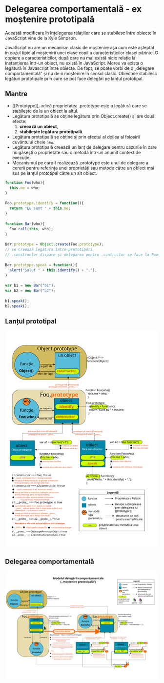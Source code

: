 # Delegarea comportamentală - ex moștenire prototipală

Această modificare în înțelegerea relațiilor care se stabilesc între obiecte în JavaScript vine de la Kyle Simpson.

JavaScript nu are un mecanism clasic de moștenire așa cum este așteptat în cazul tipic al moștenirii unei clase copil a caracteristicilor clasei părinte. O copiere a caracteristicilor, după care nu mai există nicio relație la instanțierea într-un obiect, nu există în JavaScript. Mereu va exista o legătură în Javascript între obiecte.
De fapt, se poate vorbi de o „delegare comportamentală” și nu de o moștenire în sensul clasic. Obiectele stabilesc legături prototipale prin care se pot face delegări pe lanțul prototipal.

## Mantre

- [[Prototype]], adică proprietatea .prototype este o legătură care se stabilește de la un obiect la altul.
- Legătura prototipală se obține legătura prin Object.create() și are două efecte:
  1. **creează un obiect**,
  2. **stabilește legătura prototipală**.
- Legătura prototipală se obține și prin efectul al doilea al folosirii cuvântului cheie ```new```.
- Legătura prototipală creează un lanț de delegare pentru cazurile în care nu găsești o proprietate sau o metodă într-un anumit context de execuție.
- Mecanismul pe care-l realizează .prototype este unul de delegare a cererii pentru referința unei proprietăți sau metode către un obiect mai sus pe lanțul prototipal către un alt obiect.

```js
function Foo(who){
  this.me = who;
}

Foo.prototype.identify = function(){
  return "Eu sunt " + this.me;
}

function Bar(who){
  Foo.call(this, who);
}

Bar.prototype = Object.create(Foo.prototype);
// se creează legătura între prototipuri
// .constructor dispare și delegarea pentru .contructor se face la Foo()

Bar.prototype.speak = function(){
  alert("Salut " + this.identify() + ".");
}

var b1 = new Bar("b1");
var b2 = new Bar("b2");

b1.speak();
b2.speak();
```

## Lanțul prototipal

![Delegare comportamentală simplă](Prototype.svg "Lanțul prototipal")

## Delegarea comportamentală

![Modelul delegării comportamentale](PrototypeExtindere.svg "Delegare comportamentală simplă")
